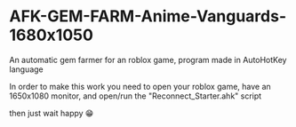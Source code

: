 # AFK-GEM-FARM-Anime-Vanguards-1680x1050
An automatic gem farmer for an roblox game, program made in AutoHotKey language

In order to make this work you need to open your roblox game, have an 1650x1080 monitor, and open/run the "Reconnect_Starter.ahk" script

then just wait happy 😁
